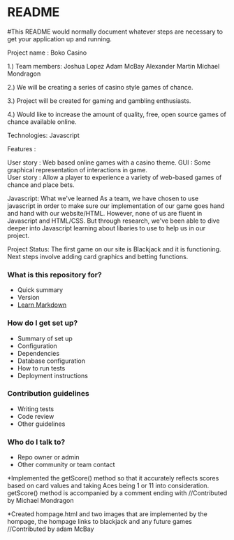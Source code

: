 # README #

#This README would normally document whatever steps are necessary to get your application up and running.

Project name : Boko Casino

1.) Team members:
		Joshua Lopez
		Adam McBay
		Alexander Martin
		Michael Mondragon

2.) We will be creating a series of casino style games of chance.

3.) Project will be created for gaming and gambling enthusiasts.

4.) Would like to increase the amount of quality, free, open source games of chance available online.


Technologies: Javascript

Features : 

User story : Web based online games with a casino theme.
GUI : Some graphical representation of interactions in game.  
User story : Allow a player to experience a variety of web-based games of chance and place bets.



Javascript: What we've learned
	As a team, we have chosen to use javascript in order to make sure our implementation of our game goes hand and hand with our website/HTML. However, none of us are fluent in Javascript and HTML/CSS. But through research, we've been able to dive deeper into Javascript learning about libaries to use to help us in our project.


Project Status:
The first game on our site is Blackjack and it is functioning.  Next steps involve adding card graphics and betting functions.


### What is this repository for? ###

* Quick summary
* Version
* [Learn Markdown](https://bitbucket.org/tutorials/markdowndemo)

### How do I get set up? ###

* Summary of set up
* Configuration
* Dependencies
* Database configuration
* How to run tests
* Deployment instructions

### Contribution guidelines ###

* Writing tests
* Code review
* Other guidelines

### Who do I talk to? ###

* Repo owner or admin
* Other community or team contact




*Implemented the getScore() method so that it accurately reflects
 scores based on card values and taking Aces being 1 or 11 into consideration. getScore() method
 is accompanied by a comment ending with //Contributed by Michael Mondragon
 
*Created hompage.html and two images that are implemented by the hompage, the hompage links to blackjack and any future games 
//Contributed by adam McBay

